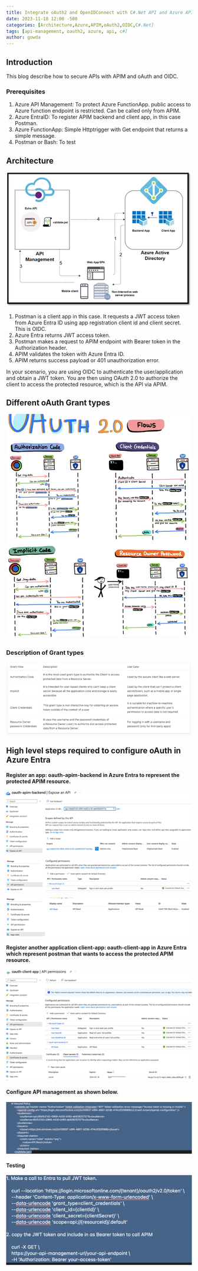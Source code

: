 ```yaml
---
title: Integrate oAuth2 and OpenIDConnect with C#.Net API and Azure APIM
date: 2023-11-18 12:00 -500
categories: [Architecture,Azure,APIM,oAuth2,OIDC,C#.Net]
tags: [api-management, oauth2, azure, api, c#]
author: gowda
---
```


## Introduction

This blog describe how to secure APIs with APIM and oAuth and OIDC.

### Prerequisites

1. Azure API Management: To protect Azure FunctionApp. public access to Azure function endpoint is restricted. Can be called only from APIM.
2. Azure EntraID: To register APIM backend and client app, in this case Postman.
3. Azure FunctionApp: Simple Httptrigger with Get endpoint that returns a simple message.
4. Postman or Bash: To test 

## Architecture

![Desktop View](/assets/img/oauth/oauth2-oidc-azentraid.png)

1. Postman is a client app in this case. It requests a JWT access token from Azure Entra ID using app registration client id and client secret. This is OIDC.
2. Azure Entra returns JWT access token.
3. Postman makes a request to APIM endpoint with Bearer token in the Authorization header.
4. APIM validates the token with Azure Entra ID.
5. APIM returns success payload or 401 unauthorization error.

In your scenario, you are using OIDC to authenticate the user/application and obtain a JWT token. You are then using OAuth 2.0 to authorize the client to access the protected resource, which is the API via APIM.

## Different oAuth Grant types

![Desktop View](/assets/img/oauth/grant-flows.png)

### Description of Grant types

![Desktop View](/assets/img/oauth/grant-types.png)

## High level steps required to configure oAuth in Azure Entra

#### Register an app: oauth-apim-backend in Azure Entra to represent the protected APIM resource.
![Desktop View](/assets/img/oauth/entraapp1-1.png)

![Desktop View](/assets/img/oauth/entraapp1-2.png)

![Desktop View](/assets/img/oauth/entraapp1-3.png)

#### Register another application client-app: oauth-client-app in Azure Entra which represent postman that wants to access the protected APIM resource.​
![Desktop View](/assets/img/oauth/entraapp2-1.png)
![Desktop View](/assets/img/oauth/entraapp2-2.png)

#### Configure API management as shown below.

![Desktop View](/assets/img/oauth/jwt-inbound-policy.png)

#### Testing

![Desktop View](/assets/img/oauth/testing.png)

